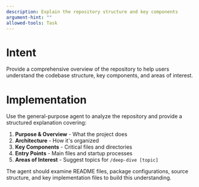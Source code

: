 ```yaml
---
description: Explain the repository structure and key components
argument-hint: ""
allowed-tools: Task
---
```


# Intent

Provide a comprehensive overview of the repository to help users understand the codebase structure, key components, and areas of interest.

# Implementation

Use the general-purpose agent to analyze the repository and provide a structured explanation covering:

1. **Purpose & Overview** - What the project does
2. **Architecture** - How it's organized
3. **Key Components** - Critical files and directories
4. **Entry Points** - Main files and startup processes
5. **Areas of Interest** - Suggest topics for `/deep-dive [topic]`

The agent should examine README files, package configurations, source structure, and key implementation files to build this understanding.